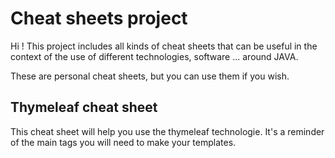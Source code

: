 # Cheat sheets project

Hi ! This project includes all kinds of cheat sheets that can be useful in the context of the use of different technologies, software ... around JAVA.

These are personal cheat sheets, but you can use them if you wish.


## Thymeleaf cheat sheet

This cheat sheet will help you use the thymeleaf technologie. It's a reminder of the main tags you will need to make your templates. 
